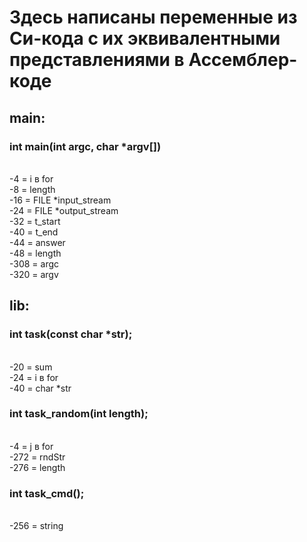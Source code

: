 # Здесь написаны переменные из Си-кода с их эквивалентными представлениями в Ассемблер-коде 

## __main__:
### int main(int argc, char *argv[])
<br> -4 = i в for 
<br> -8 = length
<br> -16 = FILE *input_stream
<br> -24 = FILE *output_stream
<br> -32 = t_start
<br> -40 = t_end
<br> -44 = answer
<br> -48 = length
<br> -308 = argc
<br> -320 = argv


## __lib__:
### int task(const char *str);
<br> -20 = sum
<br> -24 = i в for 
<br> -40 = char *str

### int task_random(int length);
<br> -4 = j в for 
<br> -272 = rndStr
<br> -276 = length

### int task_cmd();
<br> -256 = string
